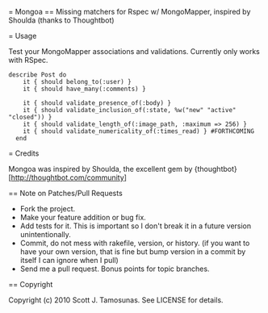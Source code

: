 = Mongoa
== Missing matchers for Rspec w/ MongoMapper, inspired by Shoulda (thanks to Thoughtbot)

= Usage

Test your MongoMapper associations and validations. Currently only works with RSpec.

    describe Post do
	    it { should belong_to(:user) }
	    it { should have_many(:comments) }

	    it { should validate_presence_of(:body) }
	    it { should validate_inclusion_of(:state, %w("new" "active" "closed")) }
	    it { should validate_length_of(:image_path, :maximum => 256) }
	    it { should validate_numericality_of(:times_read) } #FORTHCOMING
	  end

= Credits

Mongoa was inspired by Shoulda, the excellent gem by {thoughtbot}[http://thoughtbot.com/community]

== Note on Patches/Pull Requests

* Fork the project.
* Make your feature addition or bug fix.
* Add tests for it. This is important so I don't break it in a
  future version unintentionally.
* Commit, do not mess with rakefile, version, or history.
  (if you want to have your own version, that is fine but bump version in a commit by itself I can ignore when I pull)
* Send me a pull request. Bonus points for topic branches.

== Copyright

Copyright (c) 2010 Scott J. Tamosunas. See LICENSE for details.
